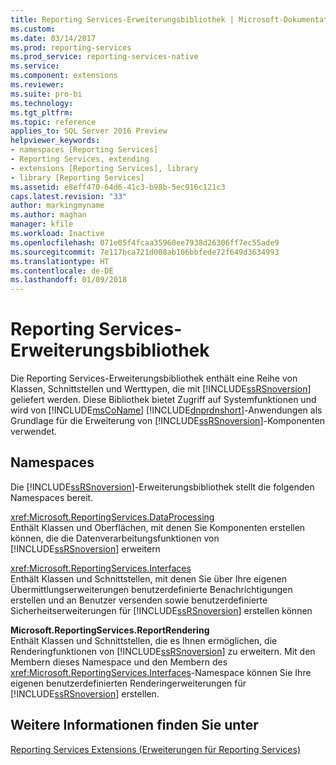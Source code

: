 ```yaml
---
title: Reporting Services-Erweiterungsbibliothek | Microsoft-Dokumentation
ms.custom: 
ms.date: 03/14/2017
ms.prod: reporting-services
ms.prod_service: reporting-services-native
ms.service: 
ms.component: extensions
ms.reviewer: 
ms.suite: pro-bi
ms.technology: 
ms.tgt_pltfrm: 
ms.topic: reference
applies_to: SQL Server 2016 Preview
helpviewer_keywords:
- namespaces [Reporting Services]
- Reporting Services, extending
- extensions [Reporting Services], library
- library [Reporting Services]
ms.assetid: e8eff470-64d6-41c3-b98b-5ec916c121c3
caps.latest.revision: "33"
author: markingmyname
ms.author: maghan
manager: kfile
ms.workload: Inactive
ms.openlocfilehash: 071e05f4fcaa35960ee7938d26306ff7ec55ade9
ms.sourcegitcommit: 7e117bca721d008ab106bbfede72f649d3634993
ms.translationtype: HT
ms.contentlocale: de-DE
ms.lasthandoff: 01/09/2018
---
```

# <a name="reporting-services-extension-library"></a>Reporting Services-Erweiterungsbibliothek
  Die Reporting Services-Erweiterungsbibliothek enthält eine Reihe von Klassen, Schnittstellen und Werttypen, die mit [!INCLUDE[ssRSnoversion](../../includes/ssrsnoversion-md.md)] geliefert werden. Diese Bibliothek bietet Zugriff auf Systemfunktionen und wird von [!INCLUDE[msCoName](../../includes/msconame-md.md)] [!INCLUDE[dnprdnshort](../../includes/dnprdnshort-md.md)]-Anwendungen als Grundlage für die Erweiterung von [!INCLUDE[ssRSnoversion](../../includes/ssrsnoversion-md.md)]-Komponenten verwendet.  
  
## <a name="namespaces"></a>Namespaces  
 Die [!INCLUDE[ssRSnoversion](../../includes/ssrsnoversion-md.md)]-Erweiterungsbibliothek stellt die folgenden Namespaces bereit.  
  
 <xref:Microsoft.ReportingServices.DataProcessing>  
 Enthält Klassen und Oberflächen, mit denen Sie Komponenten erstellen können, die die Datenverarbeitungsfunktionen von [!INCLUDE[ssRSnoversion](../../includes/ssrsnoversion-md.md)] erweitern  
  
 <xref:Microsoft.ReportingServices.Interfaces>  
 Enthält Klassen und Schnittstellen, mit denen Sie über Ihre eigenen Übermittlungserweiterungen benutzerdefinierte Benachrichtigungen erstellen und an Benutzer versenden sowie benutzerdefinierte Sicherheitserweiterungen für [!INCLUDE[ssRSnoversion](../../includes/ssrsnoversion-md.md)] erstellen können  
  
 **Microsoft.ReportingServices.ReportRendering**  
 Enthält Klassen und Schnittstellen, die es Ihnen ermöglichen, die Renderingfunktionen von [!INCLUDE[ssRSnoversion](../../includes/ssrsnoversion-md.md)] zu erweitern. Mit den Membern dieses Namespace und den Membern des <xref:Microsoft.ReportingServices.Interfaces>-Namespace können Sie Ihre eigenen benutzerdefinierten Renderingerweiterungen für [!INCLUDE[ssRSnoversion](../../includes/ssrsnoversion-md.md)] erstellen.  
  
## <a name="see-also"></a>Weitere Informationen finden Sie unter  
 [Reporting Services Extensions (Erweiterungen für Reporting Services)](../../reporting-services/extensions/reporting-services-extensions.md)  
  
  
